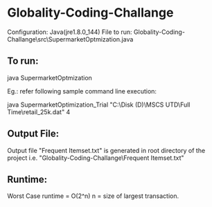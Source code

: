 # Globality-Coding-Challange
  Configuration: Java(jre1.8.0_144)
  File to run: Globality-Coding-Challange\src\SupermarketOptmization.java

## To run:
  java SupermarketOptmization <full path of transaction file> <sigma-value>
  
  Eg.: refer following sample command line execution:
  
  java SupermarketOptimization_Trial "C:\Disk (D)\MSCS UTD\Full Time\retail_25k.dat" 4
   
## Output File:
  Output file "Frequent Itemset.txt" is generated in root directory of the project i.e. "Globality-Coding-Challange\Frequent Itemset.txt"
  
## Runtime:
  Worst Case runtime = O(2^n)
  n = size of largest transaction.
